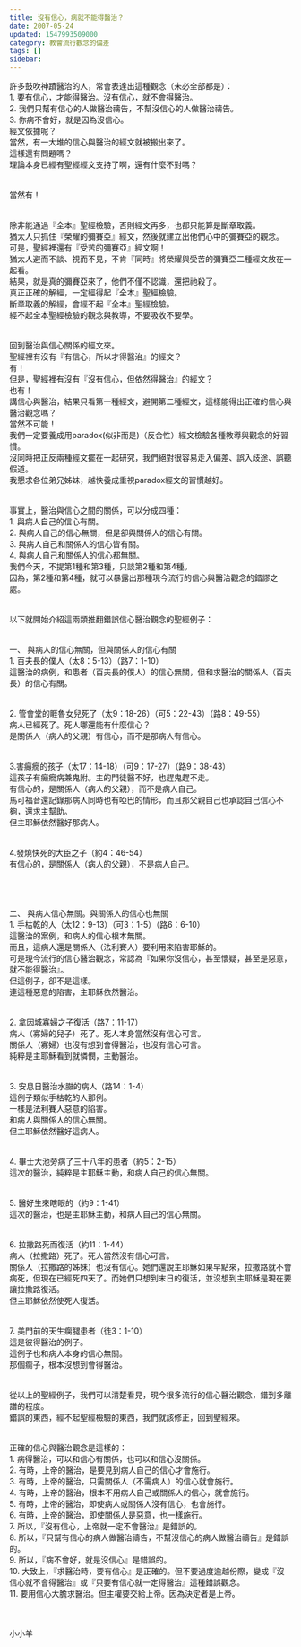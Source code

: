 ```yaml
---
title: 沒有信心，病就不能得醫治？
date: 2007-05-24
updated: 1547993509000
category: 教會流行觀念的偏差
tags: []
sidebar: 
---
```


<p>許多鼓吹神蹟醫治的人，常會表達出這種觀念（未必全部都是）：<br/>1.	要有信心，才能得醫治。沒有信心，就不會得醫治。<br/>2.	我們只幫有信心的人做醫治禱告，不幫沒信心的人做醫治禱告。<br/>3.	你病不會好，就是因為沒信心。<br/><!--more-->經文依據呢？<br/>當然，有一大堆的信心與醫治的經文就被搬出來了。<br/>這樣還有問題嗎？<br/>理論本身已經有聖經經文支持了啊，還有什麼不對嗎？<br/><br/><br/>當然有！<br/><br/><br/>除非能通過『全本』聖經檢驗，否則經文再多，也都只能算是斷章取義。<br/>猶太人只抓住『榮耀的彌賽亞』經文，然後就建立出他們心中的彌賽亞的觀念。<br/>可是，聖經裡還有『受苦的彌賽亞』經文啊！<br/>猶太人避而不談、視而不見，不肯『同時』將榮耀與受苦的彌賽亞二種經文放在一起看。<br/>結果，就是真的彌賽亞來了，他們不僅不認識，還把祂殺了。<br/>真正正確的解經，一定經得起『全本』聖經檢驗。<br/>斷章取義的解經，會經不起『全本』聖經檢驗。<br/>經不起全本聖經檢驗的觀念與教導，不要吸收不要學。<br/><br/><br/>回到醫治與信心關係的經文來。<br/>聖經裡有沒有『有信心，所以才得醫治』的經文？<br/>有！<br/>但是，聖經裡有沒有『沒有信心，但依然得醫治』的經文？<br/>也有！<br/>講信心與醫治，結果只看第一種經文，避開第二種經文，這樣能得出正確的信心與醫治觀念嗎？<br/>當然不可能！<br/>我們一定要養成用paradox(似非而是)（反合性）經文檢驗各種教導與觀念的好習慣。<br/>沒同時把正反兩種經文擺在一起研究，我們絕對很容易走入偏差、誤入歧途、誤聽假道。<br/>我懇求各位弟兄姊妹，越快養成重視paradox經文的習慣越好。<br/><br/><br/>事實上，醫治與信心之間的關係，可以分成四種：<br/>1.      與病人自己的信心有關。<br/>2.      與病人自己的信心無關，但是卻與關係人的信心有關。<br/>3.      與病人自己和關係人的信心皆有關。<br/>4.      與病人自己和關係人的信心都無關。<br/>我們今天，不提第1種和第3種，只談第2種和第4種。<br/>因為，第2種和第4種，就可以暴露出那種現今流行的信心與醫治觀念的錯謬之處。<br/><br/><br/>以下就開始介紹這兩類推翻錯誤信心醫治觀念的聖經例子：<br/><br/><br/>一、	與病人的信心無關，但與關係人的信心有關<br/>1.	百夫長的僕人（太8：5-13）（路7：1-10）<br/>這醫治的病例，和患者（百夫長的僕人）的信心無關，但和求醫治的關係人（百夫長）的信心有關。<br/><br/><br/>2.	管會堂的睚魯女兒死了（太9：18-26）（可5：22-43）（路8：49-55）<br/>病人已經死了。死人哪還能有什麼信心？<br/>是關係人（病人的父親）有信心，而不是那病人有信心。<br/><br/><br/>3.害癲癇的孩子（太17：14-18）（可9：17-27）（路9：38-43）<br/>這孩子有癲癇病兼鬼附。主的門徒醫不好，也趕鬼趕不走。<br/>有信心的，是關係人（病人的父親），而不是病人自己。<br/>馬可福音還記錄那病人同時也有啞巴的情形，而且那父親自己也承認自己信心不夠，還求主幫助。<br/>但主耶穌依然醫好那病人。<br/><br/><br/>4.發燒快死的大臣之子（約4：46-54）<br/>有信心的，是關係人（病人的父親），不是病人自己。<br/><br/><br/><br/><br/>二、	與病人信心無關。與關係人的信心也無關<br/>1.	手枯乾的人（太12：9-13）（可3：1-5）（路6：6-10）<br/>這醫治的案例，和病人的信心根本無關。<br/>而且，這病人還是關係人（法利賽人）要利用來陷害耶穌的。<br/>可是現今流行的信心醫治觀念，常認為『如果你沒信心，甚至懷疑，甚至是惡意，就不能得醫治』。<br/>但這例子，卻不是這樣。<br/>連這種惡意的陷害，主耶穌依然醫治。<br/><br/><br/>2.	拿因城寡婦之子復活（路7：11-17）<br/>病人（寡婦的兒子）死了。死人本身當然沒有信心可言。<br/>關係人（寡婦）也沒有想到會得醫治，也沒有信心可言。<br/>純粹是主耶穌看到就憐憫，主動醫治。<br/><br/><br/>3.	安息日醫治水臌的病人（路14：1-4）<br/>這例子類似手枯乾的人那例。<br/>一樣是法利賽人惡意的陷害。<br/>和病人與關係人的信心無關。<br/>但主耶穌依然醫好這病人。<br/><br/><br/>4.	畢士大池旁病了三十八年的患者（約5：2-15）<br/>這次的醫治，純粹是主耶穌主動，和病人自己的信心無關。<br/><br/><br/>5.	醫好生來瞎眼的（約9：1-41）<br/>這次的醫治，也是主耶穌主動，和病人自己的信心無關。<br/><br/><br/>6.	拉撒路死而復活（約11：1-44）<br/>病人（拉撒路）死了。死人當然沒有信心可言。<br/>關係人（拉撒路的姊妹）也沒有信心。她們還說主耶穌如果早點來，拉撒路就不會病死，但現在已經死四天了。而她們只想到末日的復活，並沒想到主耶穌是現在要讓拉撒路復活。<br/>但主耶穌依然使死人復活。<br/><br/><br/>7.	美門前的天生瘸腿患者（徒3：1-10）<br/>這是彼得醫治的例子。<br/>這例子也和病人本身的信心無關。<br/>那個瘸子，根本沒想到會得醫治。<br/><br/><br/>從以上的聖經例子，我們可以清楚看見，現今很多流行的信心醫治觀念，錯到多離譜的程度。<br/>錯誤的東西，經不起聖經檢驗的東西，我們就該修正，回到聖經來。<br/><br/><br/>正確的信心與醫治觀念是這樣的：<br/>1.	病得醫治，可以和信心有關係，也可以和信心沒關係。<br/>2.	有時，上帝的醫治，是要見到病人自己的信心才會施行。<br/>3.	有時，上帝的醫治，只需關係人（不需病人）的信心就會施行。<br/>4.	有時，上帝的醫治，根本不用病人自己或關係人的信心，就會施行。<br/>5.	有時，上帝的醫治，即使病人或關係人沒有信心，也會施行。<br/>6.	有時，上帝的醫治，即使關係人是惡意，也一樣施行。<br/>7.	所以，『沒有信心，上帝就一定不會醫治』是錯誤的。<br/>8.	所以，『只幫有信心的病人做醫治禱告，不幫沒信心的病人做醫治禱告』是錯誤的。<br/>9.	所以，『病不會好，就是沒信心』是錯誤的。<br/>10.	大致上，『求醫治時，要有信心』是正確的。但不要過度逾越份際，變成『沒信心就不會得醫治』或『只要有信心就一定得醫治』這種錯誤觀念。<br/>11.	要用信心大膽求醫治。但主權要交給上帝。因為決定者是上帝。<br/><br/><br/><br/>小小羊<br/></p><p> </p><br/><br/><br/>
